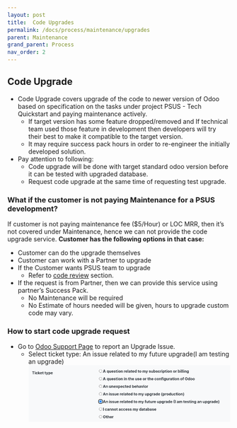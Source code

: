 ```yaml
---
layout: post
title:  Code Upgrades
permalink: /docs/process/maintenance/upgrades
parent: Maintenance
grand_parent: Process
nav_order: 2
---
```


## Code Upgrade

- Code Upgrade covers upgrade of the code to newer version of Odoo based on specification on the tasks under project PSUS - Tech Quickstart and paying maintenance actively.
  - If target version has some feature dropped/removed and If technical team used those feature in development then developers will try their best to make it compatible to the target version.
  - It may require success pack hours in order to re-engineer the initially developed solution.
- Pay attention to following:
  - Code upgrade will be done with target standard odoo version before it can be tested with upgraded database.
  - Request code upgrade at the same time of requesting test upgrade.

### What if the customer is not paying Maintenance for a PSUS development?
If customer is not paying maintenance fee ($5/Hour) or LOC MRR, then it’s not covered under Maintenance, hence we can not provide the code upgrade service.
**Customer has the following options in that case:**
- Customer can do the upgrade themselves
- Customer can work with a Partner to upgrade
- If the Customer wants PSUS team to upgrade
  - Refer to [code review](code-review.md) section.
- If the request is from Partner, then we can provide this service using partner’s Success Pack.
  - No Maintenance will be required
  - No Estimate of hours needed will be given, hours to upgrade custom code may vary.

### How to start code upgrade request
- Go to [Odoo Support Page](https://odoo.com/help) to report an Upgrade Issue.
  - Select ticket type: An issue related to my future upgrade(I am testing an upgrade)
    ![Test upgrade issue](upgrade_issue_ticket.png)